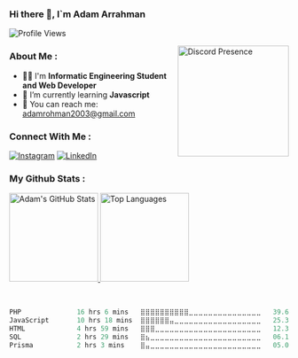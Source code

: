 ### Hi there 👋, I`m Adam Arrahman

<p align="left">
  <img src="https://komarev.com/ghpvc/?username=Dams168&label=Profile%20views&color=blue&style=flat" alt="Profile Views" />
</p>

<a href="https://discord.com/users/933959242262659073" target="_blank" rel="nofollow">
   <img  src="https://lanyard-profile-readme.vercel.app/api/933959242262659073?borderRadius=15px&bg=0b0100&idleMessage=Probably%20doing%20something%20else..." alt="Discord Presence" align="right" height="200em">
</a>
<h3>About Me :</h3>

- 👨‍💻 I'm **Informatic Engineering Student and Web Developer**
- 🌱 I’m currently learning **Javascript**
- 📄 You can reach me: adamrohman2003@gmail.com

### Connect With Me :

[![Instagram](https://img.shields.io/badge/Instagram-%23E4405F.svg?logo=Instagram&logoColor=white&target=_blank)](https://instagram.com/adamarahman16) [![LinkedIn](https://img.shields.io/badge/LinkedIn-%230077B5.svg?logo=linkedin&logoColor=white&target=_blank)](https://linkedin.com/in/adam-arrahman)

### My Github Stats :

<p align="left">
  <a href="https://github.com/Dams168">
    <img height="160em" src="https://github-readme-stats-eight-theta.vercel.app/api?username=Dams168&show_icons=true&theme=algolia&include_all_commits=true&count_private=true" alt="Adam's GitHub Stats"/>
    <img height="160em" src="https://github-readme-stats-eight-theta.vercel.app/api/top-langs/?username=Dams168&layout=compact&langs_count=8&theme=algolia" alt="Top Languages"/>
  </a>
</p>

<br>

<div align="left">
  <!--START_SECTION:waka-->

```rust
PHP              16 hrs 6 mins   ⣿⣿⣿⣿⣿⣿⣿⣿⣿⣿⣀⣀⣀⣀⣀⣀⣀⣀⣀⣀⣀⣀⣀⣀⣀   39.67 %
JavaScript       10 hrs 18 mins  ⣿⣿⣿⣿⣿⣿⣤⣀⣀⣀⣀⣀⣀⣀⣀⣀⣀⣀⣀⣀⣀⣀⣀⣀⣀   25.39 %
HTML             4 hrs 59 mins   ⣿⣿⣿⣀⣀⣀⣀⣀⣀⣀⣀⣀⣀⣀⣀⣀⣀⣀⣀⣀⣀⣀⣀⣀⣀   12.31 %
SQL              2 hrs 29 mins   ⣿⣦⣀⣀⣀⣀⣀⣀⣀⣀⣀⣀⣀⣀⣀⣀⣀⣀⣀⣀⣀⣀⣀⣀⣀   06.14 %
Prisma           2 hrs 3 mins    ⣿⣤⣀⣀⣀⣀⣀⣀⣀⣀⣀⣀⣀⣀⣀⣀⣀⣀⣀⣀⣀⣀⣀⣀⣀   05.08 %
```

<!--END_SECTION:waka-->
</div>

